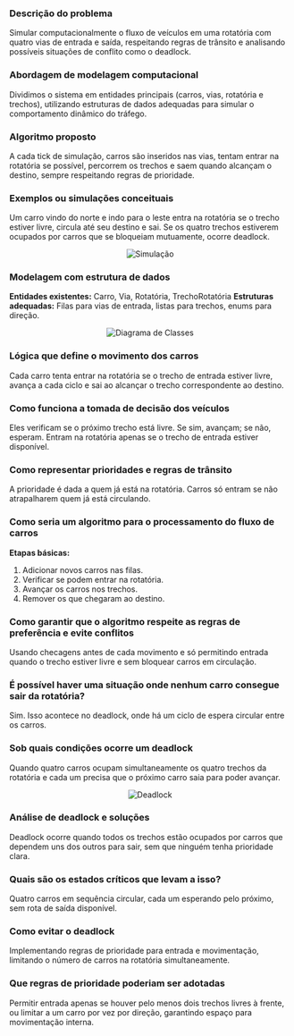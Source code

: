 ### **Descrição do problema**

Simular computacionalmente o fluxo de veículos em uma rotatória com quatro vias de entrada e saída, respeitando regras de trânsito e analisando possíveis situações de conflito como o deadlock.

### **Abordagem de modelagem computacional**

Dividimos o sistema em entidades principais (carros, vias, rotatória e trechos), utilizando estruturas de dados adequadas para simular o comportamento dinâmico do tráfego.

### **Algoritmo proposto**

A cada tick de simulação, carros são inseridos nas vias, tentam entrar na rotatória se possível, percorrem os trechos e saem quando alcançam o destino, sempre respeitando regras de prioridade.

### **Exemplos ou simulações conceituais**

Um carro vindo do norte e indo para o leste entra na rotatória se o trecho estiver livre, circula até seu destino e sai. Se os quatro trechos estiverem ocupados por carros que se bloqueiam mutuamente, ocorre deadlock.

<div align="center">

![Simulação](https://www.plantuml.com/plantuml/svg/ZT6nJiCm4CRntK_nZUdG5o0ILE8Ls133ARaGIuulkhj6F0w8WOcfZ-0N8x5AwOBKpRR-idyd7yn9_JYbK1SXt3sIgg0R-PLGth54Gi_Wx4ezjI4EQ9wKkr6kZi7cvGCfBieFE_Z86Ot5QHU0yuMrH2QeE7avQQGsS396aykdN9SsSqqnnBH6WBdCWNCVXujlJJfHPOZ1AySGixDciJPKvTyWSWG9_A8sAjyz_GCrYkXlOD92kNmHPbB22j9oUelJxpCRUx-_n_CYoGcqEJhI5zp2FuzQnpwic-rxVW00)  

</div>

### **Modelagem com estrutura de dados**

**Entidades existentes:** Carro, Via, Rotatória, TrechoRotatória
**Estruturas adequadas:** Filas para vias de entrada, listas para trechos, enums para direção.

<div align="center">

![Diagrama de Classes](https://www.plantuml.com/plantuml/svg/ZLF1Rjim3BthAuXScdPmrm0z1KNH8FKXG9fqSRexOx4jLziA93aODlHhTXXstYVanoR9rXndEUmII-JZu-CJSsSiQbkNXJ1lN6rHOmbvWSPChDMygItDSbLb_8tWIbYs1S4zuuk38KY2gOUIWGGoBki2zp_tFvHFh9H5k_-j6OKuWtJnz909gkhILMlAKS5t0R1OhjQf-sPFS_SxJxDmMuRlkw-RpYTPbcRmk9ejfhF7oImJ8gXhsqcb0r6oOpGmXZaRU_EPyTR7j9UWDADBhEBP9JvmnJcZ7fwxn4wnz37wIdbjKQyvV-ibTgJvcNFKzuIoK6rserH1M8dtgCSrRPJ8ThvndDG7dxd0jB8QfHVpgQQQRgQejRhrBL0wFQf27KB3tFywMBWTIYbuGpgYpYEYqn2kZGgMBisLzMUb-ONAlY19nd9rfDAwqwkQs1eBbrY7My-uKkseRvlZeI-O8UlJjiJoO4xiyFUbZbe4CxPAKh1A3_-nyg25XrA07VlLGQBYa32TxgZkUCGJrkNr5gNgSIQzVa67iJZddQRXVmgCxfdeMvHr1gjqFfdEbel9GxfOBpCVwbOzLvNT_ohX6iA-4un0T_-p3ZSO3U0YIM1mFGYBEOwL9p3-6ns8IAqAz9rzRUpfLnWaGHxC53xbIvMdkBgyl1Z0j1spM_P04iAUvfLoWdOP2TeD54qwIMxZ8yEu1Nri8Hr9U0weIsZs22GUpjyn7R_hkAaC_aQydwpSAcCHjagtZ4PqHGSc7XDsXdhAzGanOAc4Ar0rZ1h7H9-YRzweCwy1tr4bwxBu0m00)

</div>

### **Lógica que define o movimento dos carros**

Cada carro tenta entrar na rotatória se o trecho de entrada estiver livre, avança a cada ciclo e sai ao alcançar o trecho correspondente ao destino.

### **Como funciona a tomada de decisão dos veículos**

Eles verificam se o próximo trecho está livre. Se sim, avançam; se não, esperam. Entram na rotatória apenas se o trecho de entrada estiver disponível.

### **Como representar prioridades e regras de trânsito**

A prioridade é dada a quem já está na rotatória. Carros só entram se não atrapalharem quem já está circulando.

### **Como seria um algoritmo para o processamento do fluxo de carros**

**Etapas básicas:**

1. Adicionar novos carros nas filas.
2. Verificar se podem entrar na rotatória.
3. Avançar os carros nos trechos.
4. Remover os que chegaram ao destino.

### **Como garantir que o algoritmo respeite as regras de preferência e evite conflitos**

Usando checagens antes de cada movimento e só permitindo entrada quando o trecho estiver livre e sem bloquear carros em circulação.

### **É possível haver uma situação onde nenhum carro consegue sair da rotatória?**

Sim. Isso acontece no deadlock, onde há um ciclo de espera circular entre os carros.

### **Sob quais condições ocorre um deadlock**

Quando quatro carros ocupam simultaneamente os quatro trechos da rotatória e cada um precisa que o próximo carro saia para poder avançar.

<div align="center">

![Deadlock](https://www.plantuml.com/plantuml/svg/NP0nJaCn38RtdC9ZktVg6re93i301KpYgX5976odS1t4m04umhiORka3L2c3zVjt_FdVgw7Og2LSYX2s6uWemWhKJB02LTY02SMZQochvMQiKzZUOS8VBtHlPqL8vtB-UikLhoFGKH3mX6t-H9b2o0TOFTnuI6r-1uwZO-BT6kn83LQQwpe0-1wHiwUJu1IeAC6gpH_yrrp-drnHunwefNm8GQWJcel_MKya-P0ZWjAufPsk8_1wpCNNF79Y1N_B_P6Rtp-mBhIwMtjcY-ytEZK7XAV2BuCmNUAwzw9mV8P4Hj5SzJGkj7l77RLy0m00)

</div>

### **Análise de deadlock e soluções**

Deadlock ocorre quando todos os trechos estão ocupados por carros que dependem uns dos outros para sair, sem que ninguém tenha prioridade clara.

### **Quais são os estados críticos que levam a isso?**

Quatro carros em sequência circular, cada um esperando pelo próximo, sem rota de saída disponível.

### **Como evitar o deadlock**

Implementando regras de prioridade para entrada e movimentação, limitando o número de carros na rotatória simultaneamente.

### **Que regras de prioridade poderiam ser adotadas**

Permitir entrada apenas se houver pelo menos dois trechos livres à frente, ou limitar a um carro por vez por direção, garantindo espaço para movimentação interna.
